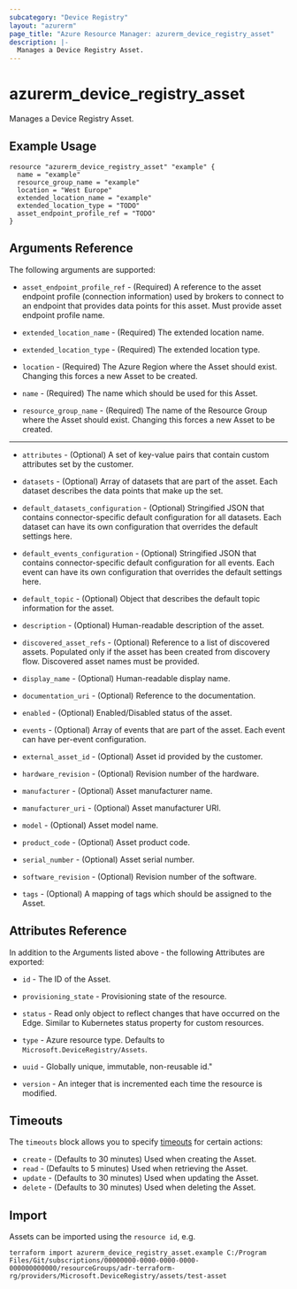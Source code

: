 ```yaml
---
subcategory: "Device Registry"
layout: "azurerm"
page_title: "Azure Resource Manager: azurerm_device_registry_asset"
description: |-
  Manages a Device Registry Asset.
---
```


# azurerm_device_registry_asset

Manages a Device Registry Asset.

## Example Usage

```hcl
resource "azurerm_device_registry_asset" "example" {
  name = "example"
  resource_group_name = "example"
  location = "West Europe"
  extended_location_name = "example"
  extended_location_type = "TODO"
  asset_endpoint_profile_ref = "TODO"
}
```

## Arguments Reference

The following arguments are supported:

* `asset_endpoint_profile_ref` - (Required) A reference to the asset endpoint profile (connection information) used by brokers to connect to an endpoint that provides data points for this asset. Must provide asset endpoint profile name.

* `extended_location_name` - (Required) The extended location name.

* `extended_location_type` - (Required) The extended location type.

* `location` - (Required) The Azure Region where the Asset should exist. Changing this forces a new Asset to be created.

* `name` - (Required) The name which should be used for this Asset.

* `resource_group_name` - (Required) The name of the Resource Group where the Asset should exist. Changing this forces a new Asset to be created.

---

* `attributes` - (Optional) A set of key-value pairs that contain custom attributes set by the customer.

* `datasets` - (Optional) Array of datasets that are part of the asset. Each dataset describes the data points that make up the set.

* `default_datasets_configuration` - (Optional) Stringified JSON that contains connector-specific default configuration for all datasets. Each dataset can have its own configuration that overrides the default settings here.

* `default_events_configuration` - (Optional) Stringified JSON that contains connector-specific default configuration for all events. Each event can have its own configuration that overrides the default settings here.

* `default_topic` - (Optional) Object that describes the default topic information for the asset.

* `description` - (Optional) Human-readable description of the asset.

* `discovered_asset_refs` - (Optional) Reference to a list of discovered assets. Populated only if the asset has been created from discovery flow. Discovered asset names must be provided.

* `display_name` - (Optional) Human-readable display name.

* `documentation_uri` - (Optional) Reference to the documentation.

* `enabled` - (Optional) Enabled/Disabled status of the asset.

* `events` - (Optional) Array of events that are part of the asset. Each event can have per-event configuration.

* `external_asset_id` - (Optional) Asset id provided by the customer.

* `hardware_revision` - (Optional) Revision number of the hardware.

* `manufacturer` - (Optional) Asset manufacturer name.

* `manufacturer_uri` - (Optional) Asset manufacturer URI.

* `model` - (Optional) Asset model name.

* `product_code` - (Optional) Asset product code.

* `serial_number` - (Optional) Asset serial number.

* `software_revision` - (Optional) Revision number of the software.

* `tags` - (Optional) A mapping of tags which should be assigned to the Asset.

## Attributes Reference

In addition to the Arguments listed above - the following Attributes are exported: 

* `id` - The ID of the Asset.

* `provisioning_state` - Provisioning state of the resource.

* `status` - Read only object to reflect changes that have occurred on the Edge. Similar to Kubernetes status property for custom resources.

* `type` - Azure resource type. Defaults to `Microsoft.DeviceRegistry/Assets`.

* `uuid` - Globally unique, immutable, non-reusable id."

* `version` - An integer that is incremented each time the resource is modified.

## Timeouts

The `timeouts` block allows you to specify [timeouts](https://www.terraform.io/language/resources/syntax#operation-timeouts) for certain actions:

* `create` - (Defaults to 30 minutes) Used when creating the Asset.
* `read` - (Defaults to 5 minutes) Used when retrieving the Asset.
* `update` - (Defaults to 30 minutes) Used when updating the Asset.
* `delete` - (Defaults to 30 minutes) Used when deleting the Asset.

## Import

Assets can be imported using the `resource id`, e.g.

```shell
terraform import azurerm_device_registry_asset.example C:/Program Files/Git/subscriptions/00000000-0000-0000-0000-000000000000/resourceGroups/adr-terraform-rg/providers/Microsoft.DeviceRegistry/assets/test-asset
```